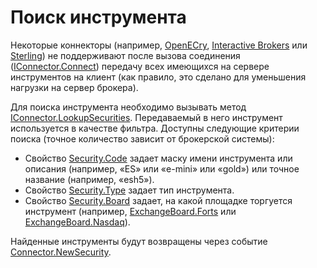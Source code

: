 # Поиск инструмента

Некоторые коннекторы (например, [OpenECry](OEC.md), [Interactive Brokers](IB.md) или [Sterling](Sterling.md)) не поддерживают после вызова соединения ([IConnector.Connect](xref:StockSharp.BusinessEntities.IConnector.Connect)) передачу всех имеющихся на сервере инструментов на клиент (как правило, это сделано для уменьшения нагрузки на сервер брокера). 

Для поиска инструмента необходимо вызывать метод [IConnector.LookupSecurities](xref:StockSharp.BusinessEntities.IConnector.LookupSecurities). Передаваемый в него инструмент используется в качестве фильтра. Доступны следующие критерии поиска (точное количество зависит от брокерской системы): 

- Свойство [Security.Code](xref:StockSharp.BusinessEntities.Security.Code) задает маску имени инструмента или описания (например, «ES» или «e\-mini» или «gold») или точное название (например, «esh5»).
- Свойство [Security.Type](xref:StockSharp.BusinessEntities.Security.Type) задает тип инструмента.
- Свойство [Security.Board](xref:StockSharp.BusinessEntities.Security.Board) задает, на какой площадке торгуется инструмент (например, [ExchangeBoard.Forts](xref:StockSharp.BusinessEntities.ExchangeBoard.Forts) или [ExchangeBoard.Nasdaq](xref:StockSharp.BusinessEntities.ExchangeBoard.Nasdaq)).

Найденные инструменты будут возвращены через событие [Connector.NewSecurity](xref:StockSharp.Algo.Connector.NewSecurity). 
